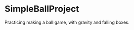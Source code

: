 SimpleBallProject
=================

Practicing making a ball game, with gravity and falling boxes.
